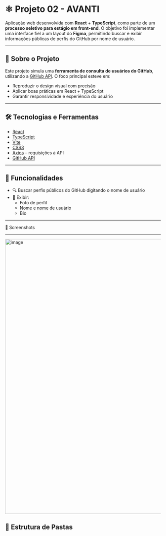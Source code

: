 # ⚛️ Projeto 02 - AVANTI

Aplicação web desenvolvida com **React** + **TypeScript**, como parte de um **processo seletivo para estágio em front-end**. O objetivo foi implementar uma interface fiel a um layout do **Figma**, permitindo buscar e exibir informações públicas de perfis do GitHub por nome de usuário.

---

## 📌 Sobre o Projeto

Este projeto simula uma **ferramenta de consulta de usuários do GitHub**, utilizando a [GitHub API](https://docs.github.com/en/rest). O foco principal esteve em:

- Reproduzir o design visual com precisão
- Aplicar boas práticas em React + TypeScript
- Garantir responsividade e experiência do usuário
  
---

## 🛠️ Tecnologias e Ferramentas

- [React](https://reactjs.org/)
- [TypeScript](https://www.typescriptlang.org/)
- [Vite](https://vitejs.dev/)
- [CSS3](https://developer.mozilla.org/en-US/docs/Web/CSS)
- [Axios](https://axios-http.com/) – requisições à API
- [GitHub API](https://api.github.com/)

---

## 🎯 Funcionalidades

- 🔍 Buscar perfis públicos do GitHub digitando o nome de usuário
- 👤 Exibir:
  - Foto de perfil
  - Nome e nome de usuário
  - Bio

---

📸 Screenshots

---

<img width="1612" height="887" alt="image" src="https://github.com/user-attachments/assets/f64af062-5e75-4458-8b78-a7265bccd655" />

## 🧱 Estrutura de Pastas


